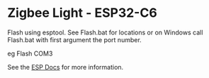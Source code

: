 # Zigbee Light - ESP32-C6

Flash using esptool. See Flash.bat for locations or on Windows call Flash.bat with first argument the port number.

eg Flash COM3

See the [ESP Docs](https://github.com/espressif/esp-zigbee-sdk/tree/main/examples/esp_zigbee_HA_sample/HA_on_off_light) for more information.
